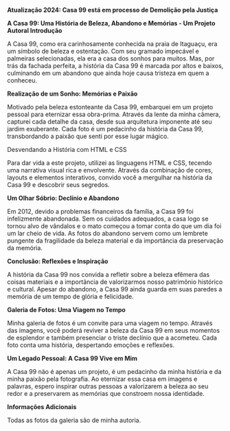 **Atualização 2024: Casa 99 está em processo de Demolição pela Justiça**




**A Casa 99: Uma História de Beleza, Abandono e Memórias - Um Projeto Autoral
Introdução**

A Casa 99, como era carinhosamente conhecida na praia de Itaguaçu, era um símbolo de beleza e ostentação. Com seu gramado impecável e palmeiras selecionadas, ela era a casa dos sonhos para muitos. Mas, por trás da fachada perfeita, a história da Casa 99 é marcada por altos e baixos, culminando em um abandono que ainda hoje causa tristeza em quem a conheceu.

**Realização de um Sonho: Memórias e Paixão**

Motivado pela beleza estonteante da Casa 99, embarquei em um projeto pessoal para eternizar essa obra-prima. Através da lente da minha câmera, capturei cada detalhe da casa, desde sua arquitetura imponente até seu jardim exuberante. Cada foto é um pedacinho da história da Casa 99, transbordando a paixão que senti por esse lugar mágico.

Desvendando a História com HTML e CSS

Para dar vida a este projeto, utilizei as linguagens HTML e CSS, tecendo uma narrativa visual rica e envolvente. Através da combinação de cores, layouts e elementos interativos, convido você a mergulhar na história da Casa 99 e descobrir seus segredos.

**Um Olhar Sóbrio: Declínio e Abandono**

Em 2012, devido a problemas financeiros da família, a Casa 99 foi infelizmente abandonada. Sem os cuidados adequados, a casa logo se tornou alvo de vândalos e o mato começou a tomar conta do que um dia foi um lar cheio de vida. As fotos do abandono servem como um lembrete pungente da fragilidade da beleza material e da importância da preservação da memória.

**Conclusão: Reflexões e Inspiração**

A história da Casa 99 nos convida a refletir sobre a beleza efêmera das coisas materiais e a importância de valorizarmos nosso patrimônio histórico e cultural. Apesar do abandono, a Casa 99 ainda guarda em suas paredes a memória de um tempo de glória e felicidade.

**Galeria de Fotos: Uma Viagem no Tempo**

Minha galeria de fotos é um convite para uma viagem no tempo. Através das imagens, você poderá reviver a beleza da Casa 99 em seus momentos de esplendor e também presenciar o triste declínio que a acometeu. Cada foto conta uma história, despertando emoções e reflexões.

**Um Legado Pessoal: A Casa 99 Vive em Mim**

A Casa 99 não é apenas um projeto, é um pedacinho da minha história e da minha paixão pela fotografia. Ao eternizar essa casa em imagens e palavras, espero inspirar outras pessoas a valorizarem a beleza ao seu redor e a preservarem as memórias que constroem nossa identidade.

**Informações Adicionais**

Todas as fotos da galeria são de minha autoria.
